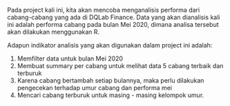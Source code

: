 Pada project kali ini, kita akan mencoba menganalisis performa dari cabang-cabang yang ada di DQLab Finance. Data yang akan dianalisis kali ini adalah performa cabang pada bulan Mei 2020, dimana analisa tersebut akan dilakukan menggunakan R.

Adapun indikator analisis yang akan digunakan dalam project ini adalah:
1.	Memfilter data untuk bulan Mei 2020
2.	Membuat summary per cabang untuk melihat data 5 cabang terbaik dan terburuk
3.	Karena cabang bertambah setiap bulannya, maka perlu dilakukan pengecekan terhadap umur cabang dan performa mei
4.	Mencari cabang terburuk untuk masing - masing kelompok umur.
